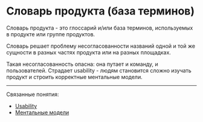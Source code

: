 # Словарь продукта (база терминов)

Словарь продукта - это глоссарий и/или база терминов, используемых в продукте или группе продуктов.

Словарь решает проблему несогласованности названий одной и той же сущности в разных частях продукта или на разных площадках.

Такая несогласованность опасна: она путает и команду, и пользователей. Cтрадает usability - людям становится сложно изучать продукт и строить корректные ментальные модели.

---

Связанные понятия:

- [Usability](usability-about.md)
- [Ментальные модели](cognitive-mental-models.md)